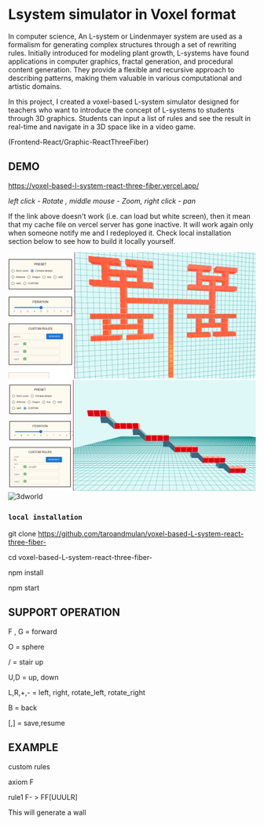# Lsystem simulator in Voxel format

In computer science, An L-system or Lindenmayer system are used as a formalism for generating complex structures through a set of rewriting rules. Initially introduced for modeling plant growth, L-systems have found applications in computer graphics, fractal generation, and procedural content generation. They provide a flexible and recursive approach to describing patterns, making them valuable in various computational and artistic domains.


In this project, I created a voxel-based L-system simulator designed for teachers who want to introduce the concept of L-systems to students through 3D graphics. Students can input a list of rules and see the result in real-time and navigate in a 3D space like in a video game. 

(Frontend-React/Graphic-ReactThreeFiber)

## DEMO

https://voxel-based-l-system-react-three-fiber.vercel.app/

_left click - Rotate , middle mouse - Zoom, right click - pan_

If the link above doesn't work (i.e. can load but white screen), then it mean that my cache file on vercel server has gone inactive. It will work again only when someone notify me and I redeployed it. Check local installation section below to see how to build it locally yourself.

![demo](https://github.com/taroandmulan/voxel-based-L-system-react-three-fiber-/blob/master/src/img/demo.png)
![demo](https://github.com/taroandmulan/voxel-based-L-system-react-three-fiber-/blob/master/src/img/custom.png)
![3dworld](https://github.com/TaroAndMulan/voxel-based-L-system-react-three-fiber-/blob/master/public/3d.gif)

### `local installation`

git clone https://github.com/taroandmulan/voxel-based-L-system-react-three-fiber-

cd voxel-based-L-system-react-three-fiber-

npm install

npm start


## SUPPORT OPERATION

F , G  = forward

O = sphere

/  = stair up 

U,D = up, down

L,R,+,- = left, right, rotate_left, rotate_right

B = back

[,] = save,resume


## EXAMPLE

custom rules

axiom     F

rule1     F- > FF[UUULR]

This will generate a wall

